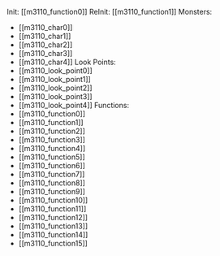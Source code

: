 Init: [[m3110_function0]]
ReInit: [[m3110_function1]]
Monsters:
- [[m3110_char0]]
- [[m3110_char1]]
- [[m3110_char2]]
- [[m3110_char3]]
- [[m3110_char4]]
Look Points:
- [[m3110_look_point0]]
- [[m3110_look_point1]]
- [[m3110_look_point2]]
- [[m3110_look_point3]]
- [[m3110_look_point4]]
Functions:
- [[m3110_function0]]
- [[m3110_function1]]
- [[m3110_function2]]
- [[m3110_function3]]
- [[m3110_function4]]
- [[m3110_function5]]
- [[m3110_function6]]
- [[m3110_function7]]
- [[m3110_function8]]
- [[m3110_function9]]
- [[m3110_function10]]
- [[m3110_function11]]
- [[m3110_function12]]
- [[m3110_function13]]
- [[m3110_function14]]
- [[m3110_function15]]
